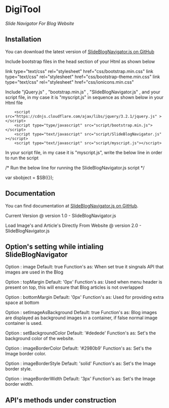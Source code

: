 # DigiTool



*Slide Navigator For Blog Website* 

## Installation

You can download the latest version of [SlideBlogNavigator.js on GitHub](https://github.com/Alok0110/DigiTool)

Include bootstrap files in the head section of your Html as shown below

<!-- Bootstrap css files -->
link type="text/css" rel="stylesheet" href="css/bootstrap.min.css" 
link type="text/css" rel="stylesheet" href="css/bootstrap-theme.min.css" 
link type="text/css" rel="stylesheet" href="css/ionicons.min.css" 

Include "jQuery.js" , "bootstrap.min.js" , "SlideBlogNavigator.js" , and your script file, in my case it is "myscript.js" in sequence as shown below in your Html file

<!-- Bootstrap JS files here -->
        <script src="https://cdnjs.cloudflare.com/ajax/libs/jquery/3.2.1/jquery.js" ></script>
        <script type="type/javascript" src="script/bootstrap.min.js"></script>
        <script type="text/javascript" src="script/SlideBlogNavigator.js" ></script>
        <script type="text/javascript" src="script/myscript.js"></script>
        
In your script file, in my case it is "myscript.js", write the below line in order to run the script

/* Run the below line for running the SlideBlogNavigator.js script */

var sbobject = $SB({});

## Documentation

You can find documentation at [SlideBlogNavigator.js on GitHub](https://github.com/Alok0110/DigiTool).

Current Version @ version 1.0 - SlideBlogNavigator.js

Load Image's and Article's Directly From Website @ version 2.0 - SlideBlogNavigator.js


## Option's setting while intialing SlideBlogNavigator


Option : image
Default: true
Function's as: When set true it singnals API that images are used in the Blog

Option : topMargin
Default: '0px'
Function's as: Used when menu header is present on top, this will ensure that Blog articles is not overlapped

Option : bottomMargin
Default: '0px'
Function's as: Used for providing extra space at bottom

Option : setImageAsBackground
Default: true
Function's as: Blog images are displayed as background images in a container, if false normal image container is used.

Option : setBackgroundColor
Default: '#dedede'
Function's as: Set's the background color of the website.

Option : imageBorderColor
Default: '#2980b9'
Function's as: Set's the Image border color.

Option : imageBorderStyle
Default: 'solid'
Function's as: Set's the Image border style.

Option : imageBorderWidth
Default: '3px'
Function's as: Set's the Image border width.


## API's methods under construction




